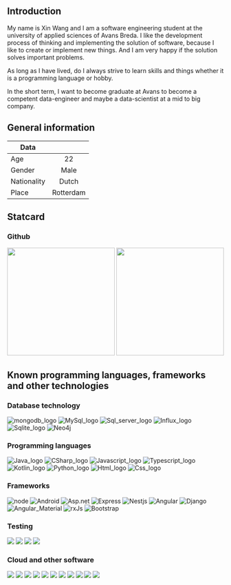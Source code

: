 
## Introduction

My name is Xin Wang and I am a software engineering student at the university of applied sciences of Avans Breda.
I like the development process of thinking and implementing the solution of software, because I like to create or implement new things. And I am very happy if the solution solves important problems.

As long as I have lived, do I always strive to learn skills and things whether it is a programming language or hobby. 

In the short term, I want to become graduate at Avans to become a competent data-engineer and maybe a data-scientist at a mid to big company. 

## General information
|Data         |           |
| ---         | :---:     |
| Age         | 22        |
| Gender      | Male      |
| Nationality | Dutch     |
| Place       | Rotterdam |


## Statcard

### Github
<p>
  <img src="https://github-readme-stats.vercel.app/api?show_icons=true&include_all_commits=true&count_private=true&disable_animations=false&theme=onedark&locale=en&hide_border=true&username=geoduin"height="250"/>
  <img src="https://github-readme-stats.vercel.app/api/top-langs?username=geoduin" height="250"/>
</p>


## Known programming languages, frameworks and other technologies
### Database technology
<p>
  <img src="https://img.shields.io/badge/MongoDB-%234ea94b.svg?style=for-the-badge&logo=mongodb&logoColor=white" alt="mongodb_logo">
  <img src="https://img.shields.io/badge/MariaDB-003545?style=for-the-badge&logo=mariadb&logoColor=white" alt="MySql_logo">
  <img src="https://img.shields.io/badge/Microsoft%20SQL%20Sever-CC2927?style=for-the-badge&logo=microsoft%20sql%20server&logoColor=white" alt="Sql_server_logo">
  <img src="https://img.shields.io/badge/InfluxDB-22ADF6?style=for-the-badge&logo=InfluxDB&logoColor=white" alt="Influx_logo">
  <img src="https://img.shields.io/badge/sqlite-%2307405e.svg?style=for-the-badge&logo=sqlite&logoColor=white" alt="Sqlite_logo">
  <img src="https://img.shields.io/badge/Neo4j-008CC1?style=for-the-badge&logo=neo4j&logoColor=white" alt="Neo4j">
</p>

### Programming languages
<p>
   <img src="https://img.shields.io/badge/java-%23ED8B00.svg?style=for-the-badge&logo=java&logoColor=white" alt="Java_logo">
   <img src="https://img.shields.io/badge/c%23-%23239120.svg?style=for-the-badge&logo=c-sharp&logoColor=white" alt="CSharp_logo">
   <img src="https://img.shields.io/badge/javascript-%23323330.svg?style=for-the-badge&logo=javascript&logoColor=%23F7DF1E" alt="Javascript_logo">
   <img src="https://img.shields.io/badge/typescript-%23007ACC.svg?style=for-the-badge&logo=typescript&logoColor=white" alt="Typescript_logo">
   <img src="https://img.shields.io/badge/kotlin-%237F52FF.svg?style=for-the-badge&logo=kotlin&logoColor=white" alt="Kotlin_logo">
   <img src="https://img.shields.io/badge/python-3670A0?style=for-the-badge&logo=python&logoColor=ffdd54" alt="Python_logo">
   <img src="https://img.shields.io/badge/html5-%23E34F26.svg?style=for-the-badge&logo=html5&logoColor=white" alt="Html_logo">
   <img src="https://img.shields.io/badge/css3-%231572B6.svg?style=for-the-badge&logo=css3&logoColor=white" alt="Css_logo">
</p>

### Frameworks
<p>
  <img src="https://img.shields.io/badge/node.js-6DA55F?style=for-the-badge&logo=node.js&logoColor=white" alt="node">
  <img src="https://img.shields.io/badge/Android-3DDC84?style=for-the-badge&logo=android&logoColor=white" alt="Android">
  <img src="https://img.shields.io/badge/.NET-5C2D91?style=for-the-badge&logo=.net&logoColor=white" alt="Asp.net">
  <img src="https://img.shields.io/badge/express.js-%23404d59.svg?style=for-the-badge&logo=express&logoColor=%2361DAFB" alt="Express">
  <img src="https://img.shields.io/badge/nestjs-%23E0234E.svg?style=for-the-badge&logo=nestjs&logoColor=white" alt="Nestjs">
  <img src="https://img.shields.io/badge/angular-%23DD0031.svg?style=for-the-badge&logo=angular&logoColor=white" alt="Angular">
  <img src="https://img.shields.io/badge/django-%23092E20.svg?style=for-the-badge&logo=django&logoColor=white" alt="Django">
  <img src="https://img.shields.io/badge/material%20design-757575?style=for-the-badge&logo=material%20design&logoColor=white" alt="Angular_Material">
  <img src="https://img.shields.io/badge/rxjs-%23B7178C.svg?style=for-the-badge&logo=reactivex&logoColor=white" alt="rxJs">
  <img src="https://img.shields.io/badge/bootstrap-%23563D7C.svg?style=for-the-badge&logo=bootstrap&logoColor=white" alt="Bootstrap">
</p>

### Testing
<p>
  <img src="https://img.shields.io/badge/-mocha-%238D6748?style=for-the-badge&logo=mocha&logoColor=white">
  <img src="https://img.shields.io/badge/-jest-%23C21325?style=for-the-badge&logo=jest&logoColor=white">
  <img src="https://img.shields.io/badge/-Jasmine-%238A4182?style=for-the-badge&logo=Jasmine&logoColor=white">
  <img src="https://img.shields.io/badge/chai-A30701?style=for-the-badge&logo=chai&logoColor=white">
</p>

### Cloud and other software
<p>
  <img src="https://img.shields.io/badge/npm-CB3837?style=for-the-badge&logo=npm&logoColor=white">
  <img src="https://img.shields.io/badge/NuGet-004880?style=for-the-badge&logo=nuget&logoColor=white">
  <img src="https://img.shields.io/badge/github-%23121011.svg?style=for-the-badge&logo=github&logoColor=white">
  <img src="https://img.shields.io/badge/git-%23F05033.svg?style=for-the-badge&logo=git&logoColor=white">
  <img src="https://img.shields.io/badge/Docker-2CA5E0?style=for-the-badge&logo=docker&logoColor=white">
  <img src="https://img.shields.io/badge/Chart.js-FF6384?style=for-the-badge&logo=chartdotjs&logoColor=white">
    <img src="https://img.shields.io/badge/Azure_DevOps-0078D7?style=for-the-badge&logo=azure-devops&logoColor=white">
    <img src="https://img.shields.io/badge/Heroku-430098?style=for-the-badge&logo=heroku&logoColor=white">
    <img src="https://img.shields.io/badge/Railway-131415?style=for-the-badge&logo=railway&logoColor=white">
  <img src="https://img.shields.io/badge/Netlify-00C7B7?style=for-the-badge&logo=netlify&logoColor=white">
  <img src="https://img.shields.io/badge/microsoft%20azure-0089D6?style=for-the-badge&logo=microsoft-azure&logoColor=white">
</p>
